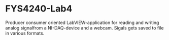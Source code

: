 # FYS4240-Lab4
Producer consumer oriented LabVIEW-application for reading and writing analog signalfrom a NI-DAQ-device and a webcam. Sigals gets saved to file in various formats.
